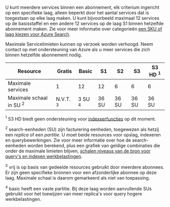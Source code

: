 U kunt meerdere services binnen een abonnement, elk criterium ingericht op een specifieke laag, alleen beperkt door het aantal services dat is toegestaan op elke laag maken. U kunt bijvoorbeeld maximaal 12 services op de basisstaffel en een andere 12 services op de laag S1 binnen hetzelfde abonnement maken. Zie voor meer informatie over categorieën [een SKU of laag kiezen voor Azure Search](../articles/search/search-sku-tier.md).

Maximale Servicelimieten kunnen op verzoek worden verhoogd. Neem contact op met ondersteuning van Azure als u meer services die zich binnen hetzelfde abonnement nodig.

| Resource | Gratis | Basic | S1 | S2 | S3 | S3 HD <sup>1</sup> |
| --- | --- | --- | --- | --- | --- | --- |
| Maximale services |1 |12 |12 |6 |6 |6 |
| Maximale schaal in SU <sup>2</sup> |N.V.T. <sup>3</sup> |3 SU <sup>4</sup> |36 SU |36 SU |36 SU |36 SU |

<sup>1</sup> S3 HD biedt geen ondersteuning voor [indexeerfuncties](../articles/search/search-indexer-overview.md) op dit moment. 

<sup>2</sup> search-eenheden (SU) zijn facturering eenheden, toegewezen als hetzij een *replica* of een *partitie*. U moet beide resources voor opslag, indexeren en querybewerkingen. Zie voor meer informatie over hoe de search-eenheden worden berekend, plus een grafiek van geldige combinaties die onder de maximale limieten blijven, [schalen niveaus van de bron voor query's en indexen werkbelastingen](../articles/search/search-capacity-planning.md). 

<sup>3</sup> vrij is op basis van gedeelde resources gebruikt door meerdere abonnees. Er zijn geen specifieke bronnen voor een afzonderlijke abonnee op deze laag. Maximale schaal is daarom gemarkeerd als niet van toepassing.

<sup>4</sup> basic heeft een vaste partitie. Bij deze laag worden aanvullende SUs gebruikt voor het toewijzen van meer replica's voor query hogere werkbelastingen.

